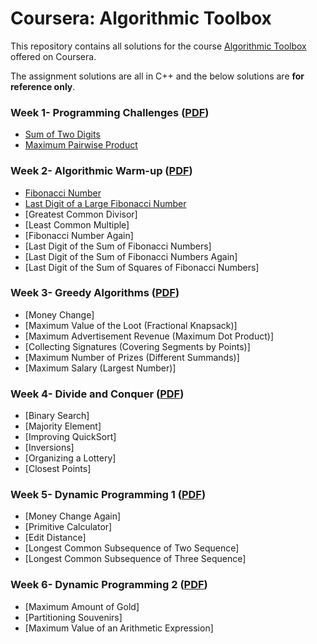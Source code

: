 # Coursera: Algorithmic Toolbox

This repository contains all solutions for the course [Algorithmic Toolbox](https://www.coursera.org/learn/algorithmic-toolbox) offered on Coursera. 

The assignment solutions are all in C++ and the below solutions are **for reference only**.

### Week 1- Programming Challenges ([PDF](/week1/week1_programming_challenges.pdf))

- [Sum of Two Digits](/week1/src/sum-of-two-digits/aplusb.cpp)
- [Maximum Pairwise Product](/week1/src/max-pair-wise-product/max_pairwise_product.cpp)


### Week 2- Algorithmic Warm-up ([PDF](/week2/week2_algorithmic_warmup.pdf))

- [Fibonacci Number](/week2/src/1_fibonacci_number/fibonacci.cpp)
- [Last Digit of a Large Fibonacci Number](/week2/src/2_last_digit_of_fibonacci_number/fibonacci_last_digit.cpp)
- [Greatest Common Divisor]
- [Least Common Multiple]
- [Fibonacci Number Again]
- [Last Digit of the Sum of Fibonacci Numbers]
- [Last Digit of the Sum of Fibonacci Numbers Again]
- [Last Digit of the Sum of Squares of Fibonacci Numbers]

### Week 3- Greedy Algorithms ([PDF](/Assignments/week3_greedy_algorithms.pdf))

- [Money Change]
- [Maximum Value of the Loot (Fractional Knapsack)]
- [Maximum Advertisement Revenue (Maximum Dot Product)]
- [Collecting Signatures (Covering Segments by Points)]
- [Maximum Number of Prizes (Different Summands)]
- [Maximum Salary (Largest Number)]

### Week 4- Divide and Conquer ([PDF](/Assignments/week4_divide_and_conquer.pdf))

- [Binary Search]
- [Majority Element]
- [Improving QuickSort]
- [Inversions]
- [Organizing a Lottery]
- [Closest Points]

### Week 5- Dynamic Programming 1 ([PDF](/Assignments/week5_dynamic_programming1.pdf))

- [Money Change Again]
- [Primitive Calculator]
- [Edit Distance]
- [Longest Common Subsequence of Two Sequence]
- [Longest Common Subsequence of Three Sequence]

### Week 6- Dynamic Programming 2 ([PDF](/Assignments/week6_dynamic_programming2.pdf))

- [Maximum Amount of Gold]
- [Partitioning Souvenirs]
- [Maximum Value of an Arithmetic Expression]






